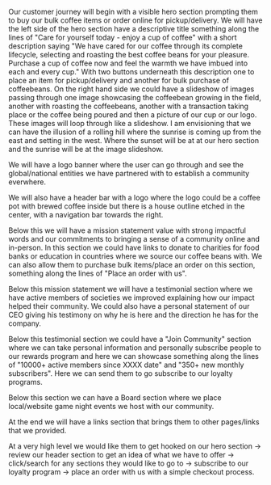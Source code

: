 Our customer journey will begin with a visible hero section prompting them to buy our bulk coffee items or order online for pickup/delivery. We will have the left side of the hero section have a descriptive title something along the lines of "Care for yourself today - enjoy a cup of coffee" with a short description saying "We have cared for our coffee through its complete lifecycle, selecting and roasting the best coffee beans for your pleasure. Purchase a cup of coffee now and feel the warmth we have imbued into each and every cup." With two buttons underneath this description one to place an item for pickup/delivery and another for bulk purchase of coffeebeans. On the right hand side we could have a slideshow of images passing through one image showcasing the coffeebean growing in the field, another with roasting the coffeebeans, another with a transaction taking place or the coffee being poured and then a picture of our cup or our logo. These images will loop through like a slideshow. I am envisioning that we can have the illusion of a rolling hill where the sunrise is coming up from the east and setting in the west. Where the sunset will be at at our hero section and the sunrise will be at the image slideshow.

We will have a logo banner where the user can go through and see the global/national entities we have partnered with to establish a community everwhere.

We will also have a header bar with a logo where the logo could be a coffee pot with brewed coffee inside but there is a house outline etched in the center, with a navigation bar towards the right.

Below this we will have a mission statement value with strong impactful words and our commitments to bringing a sense of a community online and in-person. In this section we could have links to donate to charities for food banks or education in countries where we source our coffee beans with. We can also allow them to purchase bulk items/place an order on this section, something along the lines of "Place an order with us".

Below this mission statement we will have a testimonial section where we have active members of societies we improved explaining how our impact helped their community. We could also have a personal statement of our CEO giving his testimony on why he is here and the direction he has for the company.

Below this testimonial section we could have a "Join Community" section where we can take personal information and personally subscribe people to our rewards program and here we can showcase something along the lines of "10000+ active members since XXXX date" and "350+ new monthly subscribers". Here we can send them to go subscribe to our loyalty programs.

Below this section we can have a Board section where we place local/website game night events we host with our community. 

At the end we will have a links section that brings them to other pages/links that we provided.

At a very high level we would like them to get hooked on our hero section -> review our header section to get an idea of what we have to offer -> click/search for any sections they would like to go to -> subscribe to our loyalty program -> place an order with us with a simple checkout process.
